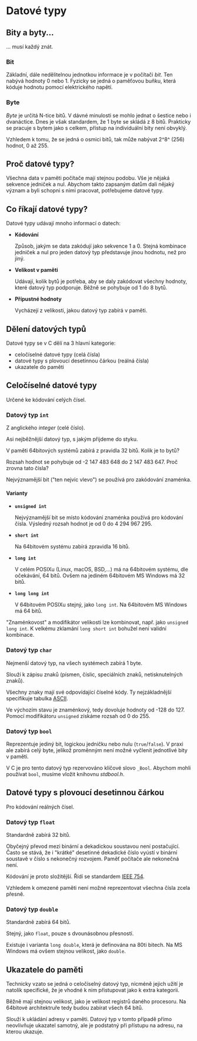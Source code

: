 # Datové typy

## Bity a byty...

... musí každý znát.

### Bit

Základní, dále nedělitelnou jednotkou informace je v počítači *bit*. Ten nabývá hodnoty 0 nebo 1. Fyzicky se jedná o paměťovou buňku, která kóduje hodnotu pomocí elektrického napětí.

### Byte

*Byte* je určitá N-tice bitů. V dávné minulosti se mohlo jednat o šestice nebo i dvanáctice. Dnes je však standardem, že 1 byte se skládá z 8 bitů. Prakticky se pracuje s bytem jako s celkem, přístup na individuální bity není obvyklý.

Vzhledem k tomu, že se jedná o osmici bitů, tak může nabývat 2^8^ (256) hodnot, 0 až 255.

## Proč datové typy?

Všechna data v paměti počítače mají stejnou podobu. Vše je nějaká sekvence jedniček a nul. Abychom takto zapsaným datům dali nějaký význam a byli schopni s nimi pracovat, potřebujeme datové typy.

## Co říkají datové typy?

Datové typy udávají mnoho informací o datech:

- **Kódování**

  Způsob, jakým se data zakódují jako sekvence 1 a 0. Stejná kombinace jedniček a nul pro jeden datový typ představuje jinou hodnotu, než pro jiný.

- **Velikost v paměti**

  Udávají, kolik bytů je potřeba, aby se daly zakódovat všechny hodnoty, které datový typ podporuje. Běžně se pohybuje od 1 do 8 bytů.

- **Přípustné hodnoty**

  Vycházejí z velikosti, jakou datový typ zabírá v paměti.

## Dělení datových typů

Datové typy se v C dělí na 3 hlavní kategorie:

- celočíselné datové typy (celá čísla)
- datové typy s plovoucí desetinnou čárkou (reálná čísla)
- ukazatele do paměti

## Celočíselné datové typy

Určené ke kódování celých čísel.

### Datový typ `int`

Z anglického *integer* (celé číslo).

Asi nejběžnější datový typ, s jakým přijdeme do styku.

V paměti 64bitových systémů zabírá z pravidla 32 bitů. Kolik je to bytů?

Rozsah hodnot se pohybuje od -2&nbsp;147&nbsp;483&nbsp;648 do 2&nbsp;147&nbsp;483&nbsp;647. Proč zrovna tato čísla?

Nejvýznamější bit ("ten nejvíc vlevo") se používá pro zakódování znaménka.

#### Varianty

- **`unsigned int`**

  Nejvýznamější bit se místo kódování znaménka používá pro kódování čísla. Výsledný rozsah hodnot je od 0 do 4&nbsp;294&nbsp;967&nbsp;295.

- **`short int`**
  
  Na 64bitovém systému zabírá zpravidla 16 bitů.

- **`long int`**
  
  V celém POSIXu (Linux, macOS, BSD,...) má na 64bitovém systému, dle očekávání, 64 bitů. Ovšem na jediném 64bitovém MS Windows má 32 bitů.

- **`long long int`**

  V 64bitovém POSIXu stejný, jako `long int`. Na 64bitovém MS Windows má 64 bitů.

"Znaménkovost" a modifikátor velikosti lze kombinovat, např. jako `unsigned long int`. K velkému zklamání `long short int` bohužel není validní kombinace.

### Datový typ `char`

Nejmenší datový typ, na všech systémech zabírá 1 byte.

Slouží k zápisu znaků (písmen, číslic, speciálních znaků, netisknutelných znaků).

Všechny znaky mají své odpovídající číselné kódy. Ty nejzákladnější specifikuje tabulka [ASCII](https://www.ascii-code.com/).

Ve výchozím stavu je znaménkový, tedy dovoluje hodnoty od -128 do 127. Pomocí modifikátoru `unsigned` získáme rozsah od 0 do 255.

### Datový typ `bool`

Reprezentuje jediný bit, logickou jedničku nebo nulu (`true`/`false`). V praxi ale zabírá celý byte, jelikož proměnným není možné vyčlenit jednotlivé bity v paměti.

V C je pro tento datový typ rezervováno klíčové slovo `_Bool`. Abychom mohli používat `bool`, musíme vložit knihovnu *stdbool.h*.

## Datové typy s plovoucí desetinnou čárkou

Pro kódování reálných čísel.

### Datový typ `float`

Standardně zabírá 32 bitů.

Obyčejný převod mezi binární a dekadickou soustavou není postačující. Často se stává, že i "krátké" desetinné dekadické číslo vyústí v binární soustavě v číslo s nekonečný rozvojem. Paměť počítače ale nekonečná není.

Kódování je proto složitější. Řídí se standardem [IEEE 754](https://en.wikipedia.org/wiki/IEEE_754).

Vzhledem k omezené paměti není možné reprezentovat všechna čísla zcela přesně.

### Datový typ `double`

Standardně zabírá 64 bitů.

Stejný, jako `float`, pouze s dvounásobnou přesností.

Existuje i varianta `long double`, která je definována na 80ti bitech. Na MS Windows má ovšem stejnou velikost, jako `double`.

## Ukazatele do paměti

Technicky vzato se jedná o celočíselný datový typ, nicméně jejich užití je natolik specifické, že je vhodné k nim přistupovat jako k extra kategorii.

Běžně mají stejnou velikost, jako je velikost registrů daného procesoru. Na 64bitové architektruře tedy budou zabírat všech 64 bitů.

Slouží k ukládání adresy v paměti. Datový typ v tomto případě přímo neovlivňuje ukazatel samotný, ale je podstatný při přístupu na adresu, na kterou ukazuje.